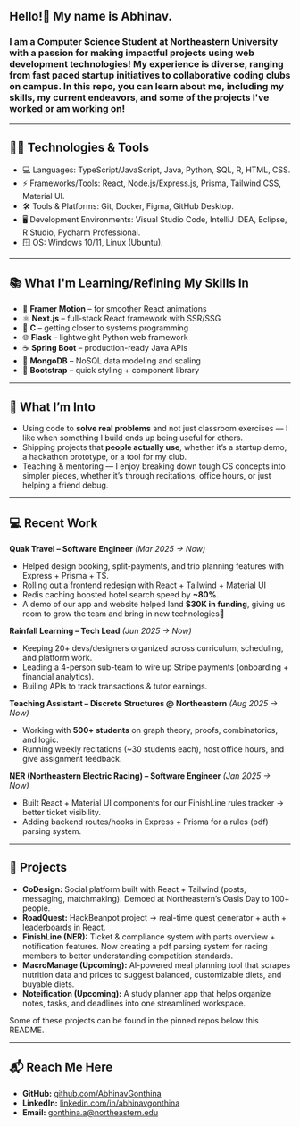 ## Hello!👋 My name is Abhinav.

### I am a Computer Science Student at Northeastern University with a passion for making impactful projects using web development technologies! My experience is diverse, ranging from fast paced startup initiatives to collaborative coding clubs on campus. In this repo, you can learn about me, including my skills, my current endeavors, and some of the projects I've worked or am working on!

---

## 🧑‍💻 Technologies & Tools
* 💻 Languages: TypeScript/JavaScript, Java, Python, SQL, R, HTML, CSS.
* ⚡ Frameworks/Tools: React, Node.js/Express.js, Prisma, Tailwind CSS, Material UI.
* 🛠️ Tools & Platforms: Git, Docker, Figma, GitHub Desktop.
* 🖥️ Development Environments: Visual Studio Code, IntelliJ IDEA, Eclipse, R Studio, Pycharm Professional.
* 🪟 OS: Windows 10/11, Linux (Ubuntu).

---

## 📚 What I'm Learning/Refining My Skills In
- 🎨 **Framer Motion** – for smoother React animations  
- ⚛️ **Next.js** – full-stack React framework with SSR/SSG  
- 🔣 **C** – getting closer to systems programming  
- 🌐 **Flask** – lightweight Python web framework  
- ☕ **Spring Boot** – production-ready Java APIs  
- 🍃 **MongoDB** – NoSQL data modeling and scaling  
- 🎀 **Bootstrap** – quick styling + component library

---

## 🌱 What I’m Into  
- Using code to **solve real problems** and not just classroom exercises — I like when something I build ends up being useful for others.  
- Shipping projects that **people actually use**, whether it’s a startup demo, a hackathon prototype, or a tool for my club.  
- Teaching & mentoring — I enjoy breaking down tough CS concepts into simpler pieces, whether it’s through recitations, office hours, or just helping a friend debug.

---

## 💻 Recent Work  

**Quak Travel – Software Engineer** *(Mar 2025 → Now)*  
- Helped design booking, split-payments, and trip planning features with Express + Prisma + TS.  
- Rolling out a frontend redesign with React + Tailwind + Material UI
- Redis caching boosted hotel search speed by **~80%**.  
- A demo of our app and website helped land **$30K in funding**, giving us room to grow the team and bring in new technologies🙌  

**Rainfall Learning – Tech Lead** *(Jun 2025 → Now)*  
- Keeping 20+ devs/designers organized across curriculum, scheduling, and platform work.  
- Leading a 4-person sub-team to wire up Stripe payments (onboarding + financial analytics).  
- Builing APIs to track transactions & tutor earnings.  

**Teaching Assistant – Discrete Structures @ Northeastern** *(Aug 2025 → Now)*  
- Working with **500+ students** on graph theory, proofs, combinatorics, and logic.  
- Running weekly recitations (~30 students each), host office hours, and give assignment feedback.  

**NER (Northeastern Electric Racing) – Software Engineer** *(Jan 2025 → Now)*  
- Built React + Material UI components for our FinishLine rules tracker → better ticket visibility.  
- Adding backend routes/hooks in Express + Prisma for a rules (pdf) parsing system.

---

## 🚀 Projects  

- **CoDesign:** Social platform built with React + Tailwind (posts, messaging, matchmaking). Demoed at Northeastern’s Oasis Day to 100+ people.  
- **RoadQuest:** HackBeanpot project → real-time quest generator + auth + leaderboards in React.  
- **FinishLine (NER):** Ticket & compliance system with parts overview + notification features. Now creating a pdf parsing system for racing members to better understanding competition standards.
- **MacroManage (Upcoming):** AI-powered meal planning tool that scrapes nutrition data and prices to suggest balanced, customizable diets, and buyable diets.  
- **Noteification (Upcoming):** A study planner app that helps organize notes, tasks, and deadlines into one streamlined workspace.

Some of these projects can be found in the pinned repos below this README.

---

## 📬 Reach Me Here  
- **GitHub:** [github.com/AbhinavGonthina](https://github.com/AbhinavGonthina)  
- **LinkedIn:** [linkedin.com/in/abhinavgonthina](https://linkedin.com/in/abhinavgonthina)  
- **Email:** gonthina.a@northeastern.edu  
